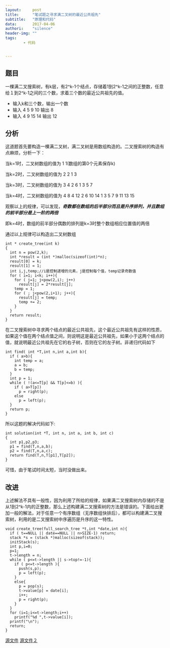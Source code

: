 ```yaml
---
layout:     post
title:      "笔试题之寻求满二叉树的最近公共祖先"
subtitle:   "原理和代码"
data:       2017-04-06
authori:    "silence"
header-img: ""
tags:
        - 代码


---
```





## 题目

一棵满二叉搜索树，有k层，有2^k-1个结点，存储着1到2^k-1之间的正整数，任意给１到2^k-1之间的三个数，求着三个数的最近公共祖先的值。

- 输入k和三个数，输出一个数
- 输入 4 5 9 10
  输出 8
- 输入 4 9 15 14
  输出 12

## 分析

这道题首先要构造一棵满二叉树，满二叉树是用数组构造的。二叉搜索树的构造有点麻烦，分析一下：

当k=1时，二叉树数组的值为 1 1(数组的第0个元素保存k)

当k=2时，二叉树数组的值为 2 2 1 3

当k=3时，二叉树数组的值为 3 4 2 6 1 3 5 7

当k=4时，二叉树数组的值为 4 8 4 12 2 6 10 14 1 3 5 7 9 11 13 15

观察以上的规律，可以发现，***奇数都在数组的后半部分而且是升序排列，并且数组的前半部分是上一阶的两倍***

即k=4时，数组的前半部分偶数的排列是k=3时整个数组相应位置值的两倍

通过以上规律可以构造出二叉树数组

```
int * create_tree(int k)
{
  int n = pow(2,k);
  int *result = (int *)malloc(sizeof(int)*n);
  result[0] = k;
  result[1] = 1;
  int i,j,temp;//i是控制递增的元素，j是控制每个值，temp记录奇数值
  for ( i=1; i<k; i++){
    for ( j=1; j<pow(2,i); j++)
      result[j] = 2*result[j];
    temp = 1;
    for ( ; j<pow(2,i+1); j++){
      result[j] = temp;
      temp += 2;
    }
  }
  return result;
}
```

在二叉搜索树中寻求两个结点的最近公共祖先，这个最近公共祖先有这样的性质，如果这个值在两个结点值之间，则说明这是最近公共祖先，如果小于这两个结点的值，就说明最近公共祖先在它的右子树，否则在它的左子树。非递归代码如下

```
int find( int *T,int n,int a,int b){
  if ( a>b){
    int temp = a;
    a = b;
    b = temp;
  }
  int p = 1;
  while ( !(a<=T[p] && T[p]<=b) ){
    if ( a>T[p])
      p = right(p);
    else
      p = left(p);
  }
  return p;
}
```

所以这题的解决代码如下:

```
int solution(int *T, int n, int a, int b, int c)
{
  int p1,p2,p3;
  p1 = find(T,n,a,b);
  p2 = find(T,n,a,c);
  return find(T,n,T[p1],T[p2]);
}
```

可惜，由于笔试时间太短，当时没做出来。

## 改进

上述解法不具有一般性，因为利用了所给的规律，如果满二叉搜索树内存储的不是从1到2^k-1内的正整数，那么上述构建满二叉搜索树的方法是错误的。下面给出更加一般的解法，对于任意一个有序数组（无序数组快排后），都可以构建满二叉搜索树，利用的是二叉搜索树中序遍历是升序的这一特性。

```
void create_tree(full_search_tree *t,int *date,int n){
  if ( t==NULL || date==NULL || n>SIZE-1) return;
  stack *s = (stack *)malloc(sizeof(stack));
  initStack(s);
  int p,i=0;
  p=1;
  t->length = n;
  while ( p<=t->length || s->top!=-1){
    if ( p<=t->length ){
      push(s,p);
      p = left(p);
    }
    else{
      p = pop(s);
      t->value[p] = date[i];
      i++;
      p = right(p);
    }
  }
  for (i=1;i<=t->length;i++)
    printf("%d ",t->value[i]);
  printf("\n");
  return;
}
```

[源文件](https://wzqxing.github.io/program/1.c)
[源文件２](https://wzqxing.github.io/program/3.c)
